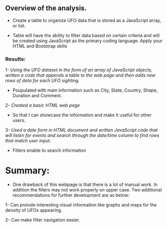 ## Overview of the analysis.


-  Create a table to organize UFO data that is stored as a JavaScript array, or list. 

-  Table will have the ability to filter data based on certain criteria and will be created using JavaScript as the primary coding language. Apply your HTML and Bootstrap skills 
   

### Results:

1- *Using the UFO dataset in the form of an array of JavaScript objects, written a code that appends a table to the web page and then adds new rows of data for each UFO sighting.*

-   Poupulated with main information such as City, State, Country, Shape, Duration and Comment.


2- *Created a basic HTML web page*

-   So that I can showcase the information and make it useful for other users.


3- *Used a date form in HTML document and written JavaScript code that will listen for events and search through the date/time column to find rows that match user input.*

-   Filters enable to search information 



# Summary:

-   One drawback of this webpage is that there is a lot of manual work. In addition the filters may not work properly on upper case.  Two additional recommendations for further development are as below:

1- Can proivde interesting visual information like graphs and maps for the density of UFOs appearing.

2- Can make filter navigation easier.
